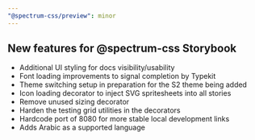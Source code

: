 ```yaml
---
"@spectrum-css/preview": minor
---
```


## New features for @spectrum-css Storybook

- Additional UI styling for docs visibility/usability
- Font loading improvements to signal completion by Typekit
- Theme switching setup in preparation for the S2 theme being added
- Icon loading decorator to inject SVG spritesheets into all stories
- Remove unused sizing decorator
- Harden the testing grid utilities in the decorators
- Hardcode port of 8080 for more stable local development links
- Adds Arabic as a supported language
